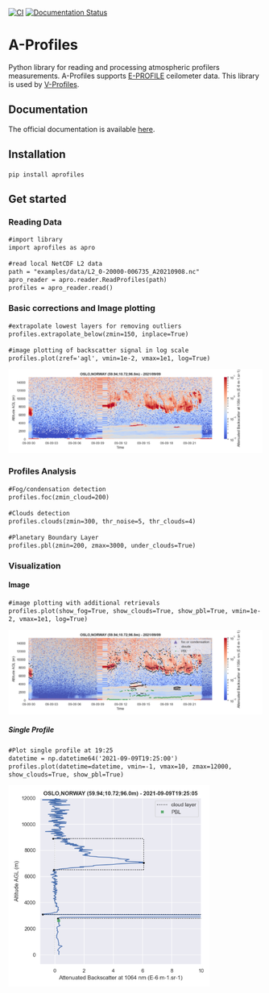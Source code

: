 [![CI](https://github.com/AugustinMortier/A-Profiles/actions/workflows/ci.yml/badge.svg)](https://github.com/AugustinMortier/A-Profiles/actions/workflows/ci.yml)
[![Documentation Status](https://readthedocs.org/projects/ansicolortags/badge/?version=latest)](https://a-profiles.readthedocs.io/en/latest/?badge=latest)

# A-Profiles

Python library for reading and processing atmospheric profilers measurements. A-Profiles supports [E-PROFILE](https://e-profile.eu/#/cm_profile) ceilometer data. This library is used by [V-Profiles](https://aerocom-vprofiles.met.no).

## Documentation
The official documentation is available [here](https://a-profiles.readthedocs.io/).

## Installation
`pip install aprofiles`

## Get started

### Reading Data
```
#import library
import aprofiles as apro

#read local NetCDF L2 data
path = "examples/data/L2_0-20000-006735_A20210908.nc"
apro_reader = apro.reader.ReadProfiles(path)
profiles = apro_reader.read()
``` 

### Basic corrections and Image plotting
``` 
#extrapolate lowest layers for removing outliers
profiles.extrapolate_below(zmin=150, inplace=True)

#image plotting of backscatter signal in log scale
profiles.plot(zref='agl', vmin=1e-2, vmax=1e1, log=True)
``` 
<img src="examples/images/QL-Oslo-20210909.png" title="Attenuated Backscatter Signal" width="800"/>


### Profiles Analysis
```
#Fog/condensation detection
profiles.foc(zmin_cloud=200) 

#Clouds detection
profiles.clouds(zmin=300, thr_noise=5, thr_clouds=4)

#Planetary Boundary Layer
profiles.pbl(zmin=200, zmax=3000, under_clouds=True)
```

### Visualization

#### Image
```
#image plotting with additional retrievals
profiles.plot(show_fog=True, show_clouds=True, show_pbl=True, vmin=1e-2, vmax=1e1, log=True)
```
<img src="examples/images/QL-Fog&Clouds&PBL-Oslo-20210909.png" title="Fog or Condensation and Clouds Detection" width="800"/>

##### Single Profile
```
#Plot single profile at 19:25
datetime = np.datetime64('2021-09-09T19:25:00')
profiles.plot(datetime=datetime, vmin=-1, vmax=10, zmax=12000, show_clouds=True, show_pbl=True)
```
<img src="examples/images/Profile-Oslo-20210909T192505.png" title="Single Profile View" width="400"/>
